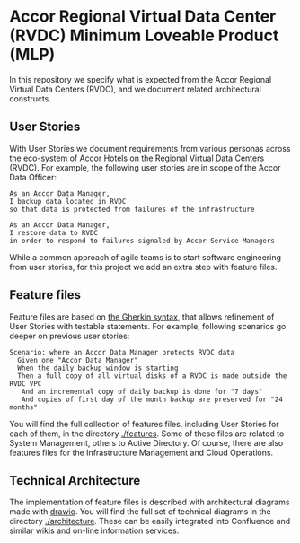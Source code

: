 # Accor Regional Virtual Data Center (RVDC) Minimum Loveable Product (MLP)

In this repository we specify what is expected from the Accor Regional Virtual Data Centers (RVDC), and we document related architectural constructs.

## User Stories

With User Stories we document requirements from various personas across the eco-system of Accor Hotels on the Regional Virtual Data Centers (RVDC). For example, the following user stories are in scope of the Accor Data Officer:

```
As an Accor Data Manager,
I backup data located in RVDC
so that data is protected from failures of the infrastructure

As an Accor Data Manager,
I restore data to RVDC
in order to respond to failures signaled by Accor Service Managers
```

While a common approach of agile teams is to start software engineering from user stories, for this project we add an extra step with feature files.

## Feature files

Feature files are based on [the Gherkin syntax](https://cucumber.io/docs/gherkin/reference/), that allows refinement of User Stories with testable statements. For example, following scenarios go deeper on previous user stories:

```
Scenario: where an Accor Data Manager protects RVDC data
  Given one "Accor Data Manager"
  When the daily backup window is starting
  Then a full copy of all virtual disks of a RVDC is made outside the RVDC VPC
   And an incremental copy of daily backup is done for "7 days"
   And copies of first day of the month backup are preserved for "24 months"
```

You will find the full collection of features files, including User Stories for each of them, in the directory [./features](./features). Some of these files are related to System Management, others to Active Directory. Of course, there are also features files for the Infrastructure Management and Cloud Operations.

## Technical Architecture

The implementation of feature files is described with architectural diagrams made with [drawio](https://app.diagrams.net/). You will find the full set of technical diagrams in the directory [./architecture](./architecture). These can be easily integrated into Confluence and similar wikis and on-line information services.
